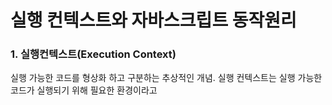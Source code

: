 # 실행 컨텍스트와 자바스크립트 동작원리

### 1. 실행컨텍스트(Execution Context)

실행 가능한 코드를 형상화 하고 구분하는 추상적인 개념. 실행 컨텍스트는 실행 가능한 코드가 실행되기 위해 필요한 환경이라고
